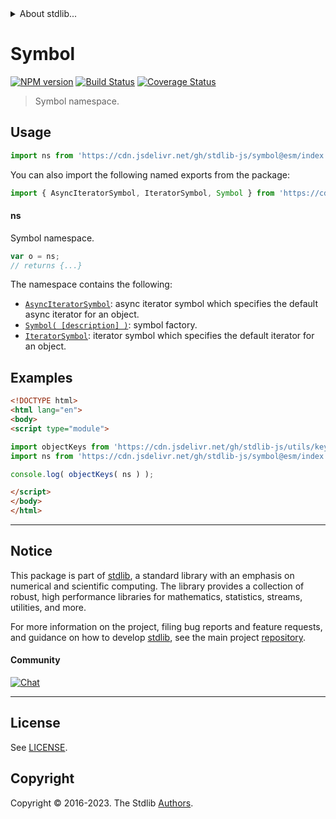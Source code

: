 <!--

@license Apache-2.0

Copyright (c) 2021 The Stdlib Authors.

Licensed under the Apache License, Version 2.0 (the "License");
you may not use this file except in compliance with the License.
You may obtain a copy of the License at

   http://www.apache.org/licenses/LICENSE-2.0

Unless required by applicable law or agreed to in writing, software
distributed under the License is distributed on an "AS IS" BASIS,
WITHOUT WARRANTIES OR CONDITIONS OF ANY KIND, either express or implied.
See the License for the specific language governing permissions and
limitations under the License.

-->


<details>
  <summary>
    About stdlib...
  </summary>
  <p>We believe in a future in which the web is a preferred environment for numerical computation. To help realize this future, we've built stdlib. stdlib is a standard library, with an emphasis on numerical and scientific computation, written in JavaScript (and C) for execution in browsers and in Node.js.</p>
  <p>The library is fully decomposable, being architected in such a way that you can swap out and mix and match APIs and functionality to cater to your exact preferences and use cases.</p>
  <p>When you use stdlib, you can be absolutely certain that you are using the most thorough, rigorous, well-written, studied, documented, tested, measured, and high-quality code out there.</p>
  <p>To join us in bringing numerical computing to the web, get started by checking us out on <a href="https://github.com/stdlib-js/stdlib">GitHub</a>, and please consider <a href="https://opencollective.com/stdlib">financially supporting stdlib</a>. We greatly appreciate your continued support!</p>
</details>

# Symbol

[![NPM version][npm-image]][npm-url] [![Build Status][test-image]][test-url] [![Coverage Status][coverage-image]][coverage-url] <!-- [![dependencies][dependencies-image]][dependencies-url] -->

> Symbol namespace.



<section class="usage">

## Usage

```javascript
import ns from 'https://cdn.jsdelivr.net/gh/stdlib-js/symbol@esm/index.mjs';
```

You can also import the following named exports from the package:

```javascript
import { AsyncIteratorSymbol, IteratorSymbol, Symbol } from 'https://cdn.jsdelivr.net/gh/stdlib-js/symbol@esm/index.mjs';
```

#### ns

Symbol namespace.

```javascript
var o = ns;
// returns {...}
```

The namespace contains the following:

<!-- <toc pattern="*"> -->

<div class="namespace-toc">

-   <span class="signature">[`AsyncIteratorSymbol`][@stdlib/symbol/async-iterator]</span><span class="delimiter">: </span><span class="description">async iterator symbol which specifies the default async iterator for an object.</span>
-   <span class="signature">[`Symbol( [description] )`][@stdlib/symbol/ctor]</span><span class="delimiter">: </span><span class="description">symbol factory.</span>
-   <span class="signature">[`IteratorSymbol`][@stdlib/symbol/iterator]</span><span class="delimiter">: </span><span class="description">iterator symbol which specifies the default iterator for an object.</span>

</div>

<!-- </toc> -->

</section>

<!-- /.usage -->

<section class="examples">

## Examples

<!-- TODO: better examples -->

<!-- eslint no-undef: "error" -->

```html
<!DOCTYPE html>
<html lang="en">
<body>
<script type="module">

import objectKeys from 'https://cdn.jsdelivr.net/gh/stdlib-js/utils/keys@esm/index.mjs';
import ns from 'https://cdn.jsdelivr.net/gh/stdlib-js/symbol@esm/index.mjs';

console.log( objectKeys( ns ) );

</script>
</body>
</html>
```

</section>

<!-- /.examples -->

<!-- Section for related `stdlib` packages. Do not manually edit this section, as it is automatically populated. -->

<section class="related">

</section>

<!-- /.related -->

<!-- Section for all links. Make sure to keep an empty line after the `section` element and another before the `/section` close. -->


<section class="main-repo" >

* * *

## Notice

This package is part of [stdlib][stdlib], a standard library with an emphasis on numerical and scientific computing. The library provides a collection of robust, high performance libraries for mathematics, statistics, streams, utilities, and more.

For more information on the project, filing bug reports and feature requests, and guidance on how to develop [stdlib][stdlib], see the main project [repository][stdlib].

#### Community

[![Chat][chat-image]][chat-url]

---

## License

See [LICENSE][stdlib-license].


## Copyright

Copyright &copy; 2016-2023. The Stdlib [Authors][stdlib-authors].

</section>

<!-- /.stdlib -->

<!-- Section for all links. Make sure to keep an empty line after the `section` element and another before the `/section` close. -->

<section class="links">

[npm-image]: http://img.shields.io/npm/v/@stdlib/symbol.svg
[npm-url]: https://npmjs.org/package/@stdlib/symbol

[test-image]: https://github.com/stdlib-js/symbol/actions/workflows/test.yml/badge.svg?branch=v0.1.0
[test-url]: https://github.com/stdlib-js/symbol/actions/workflows/test.yml?query=branch:v0.1.0

[coverage-image]: https://img.shields.io/codecov/c/github/stdlib-js/symbol/main.svg
[coverage-url]: https://codecov.io/github/stdlib-js/symbol?branch=main

<!--

[dependencies-image]: https://img.shields.io/david/stdlib-js/symbol.svg
[dependencies-url]: https://david-dm.org/stdlib-js/symbol/main

-->

[chat-image]: https://img.shields.io/gitter/room/stdlib-js/stdlib.svg
[chat-url]: https://app.gitter.im/#/room/#stdlib-js_stdlib:gitter.im

[stdlib]: https://github.com/stdlib-js/stdlib

[stdlib-authors]: https://github.com/stdlib-js/stdlib/graphs/contributors

[umd]: https://github.com/umdjs/umd
[es-module]: https://developer.mozilla.org/en-US/docs/Web/JavaScript/Guide/Modules

[deno-url]: https://github.com/stdlib-js/symbol/tree/deno
[umd-url]: https://github.com/stdlib-js/symbol/tree/umd
[esm-url]: https://github.com/stdlib-js/symbol/tree/esm
[branches-url]: https://github.com/stdlib-js/symbol/blob/main/branches.md

[stdlib-license]: https://raw.githubusercontent.com/stdlib-js/symbol/main/LICENSE

<!-- <toc-links> -->

[@stdlib/symbol/async-iterator]: https://github.com/stdlib-js/symbol/tree/main/async-iterator

[@stdlib/symbol/ctor]: https://github.com/stdlib-js/symbol/tree/main/ctor

[@stdlib/symbol/iterator]: https://github.com/stdlib-js/symbol/tree/main/iterator

<!-- </toc-links> -->

</section>

<!-- /.links -->
